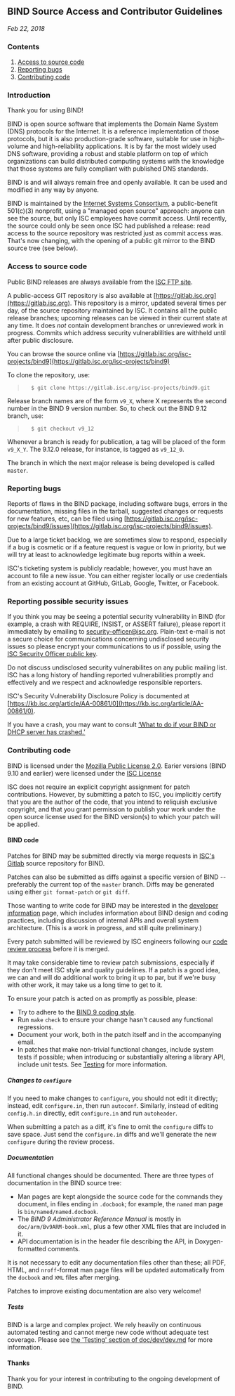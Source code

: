 <!--
 - Copyright (C) Internet Systems Consortium, Inc. ("ISC")
 -
 - This Source Code Form is subject to the terms of the Mozilla Public
 - License, v. 2.0. If a copy of the MPL was not distributed with this
 - file, You can obtain one at http://mozilla.org/MPL/2.0/.
 -
 - See the COPYRIGHT file distributed with this work for additional
 - information regarding copyright ownership.
-->
## BIND Source Access and Contributor Guidelines
*Feb 22, 2018*

### Contents

1. [Access to source code](#access)
1. [Reporting bugs](#bugs)
1. [Contributing code](#contrib)

### Introduction

Thank you for using BIND!

BIND is open source software that implements the Domain Name System (DNS)
protocols for the Internet. It is a reference implementation of those
protocols, but it is also production-grade software, suitable for use in
high-volume and high-reliability applications.  It is by far the most
widely used DNS software, providing a robust and stable platform on top of
which organizations can build distributed computing systems with the
knowledge that those systems are fully compliant with published DNS
standards.

BIND is and will always remain free and openly available.  It can be
used and modified in any way by anyone.

BIND is maintained by the [Internet Systems Consortium](https://www.isc.org),
a public-benefit 501(c)(3) nonprofit, using a "managed open source" approach:
anyone can see the source, but only ISC employees have commit access.
Until recently, the source could only be seen once ISC had published
a release: read access to the source repository was restricted just
as commit access was.  That's now changing, with the opening of a
public git mirror to the BIND source tree (see below).

### <a name="access"></a>Access to source code

Public BIND releases are always available from the
[ISC FTP site](ftp://ftp.isc.org/isc/bind9).

A public-access GIT repository is also available at
[https://gitlab.isc.org](https://gitlab.isc.org).
This repository is a mirror, updated several times per day, of the
source repository maintained by ISC.  It contains all the public release
branches; upcoming releases can be viewed in their current state at any
time.  It does *not* contain development branches or unreviewed work in
progress.  Commits which address security vulnerablilities are withheld
until after public disclosure.

You can browse the source online via
[https://gitlab.isc.org/isc-projects/bind9](https://gitlab.isc.org/isc-projects/bind9)

To clone the repository, use:

>       $ git clone https://gitlab.isc.org/isc-projects/bind9.git

Release branch names are of the form `v9_X`, where X represents the second
number in the BIND 9 version number.  So, to check out the BIND 9.12
branch, use:

>       $ git checkout v9_12

Whenever a branch is ready for publication, a tag will be placed of the
form `v9_X_Y`.  The 9.12.0 release, for instance, is tagged as `v9_12_0`.

The branch in which the next major release is being developed is called
`master`.

### <a name="bugs"></a>Reporting bugs

Reports of flaws in the BIND package, including software bugs, errors
in the documentation, missing files in the tarball, suggested changes
or requests for new features, etc, can be filed using
[https://gitlab.isc.org/isc-projects/bind9/issues](https://gitlab.isc.org/isc-projects/bind9/issues).

Due to a large ticket backlog, we are sometimes slow to respond,
especially if a bug is cosmetic or if a feature request is vague or
low in priority, but we will try at least to acknowledge legitimate
bug reports within a week.

ISC's ticketing system is publicly readable; however, you must have
an account to file a new issue. You can either register locally or
use credentials from an existing account at GitHub, GitLab, Google,
Twitter, or Facebook.

### Reporting possible security issues
If you think you may be seeing a potential security vulnerability in BIND
(for example, a crash with REQUIRE, INSIST, or ASSERT failure), please
report it immediately by emailing to security-officer@isc.org. Plain-text
e-mail is not a secure choice for communications concerning undisclosed
security issues so please encrypt your communications to us if possible,
using the [ISC Security Officer public key](https://www.isc.org/downloads/software-support-policy/openpgp-key/).

Do not discuss undisclosed security vulnerabilites on any public mailing list.
ISC has a long history of handling reported vulnerabilities promptly and
effectively and we respect and acknowledge responsible reporters.

ISC's Security Vulnerability Disclosure Policy is documented at [https://kb.isc.org/article/AA-00861/0](https://kb.isc.org/article/AA-00861/0).

If you have a crash, you may want to consult
[‘What to do if your BIND or DHCP server has crashed.’](https://kb.isc.org/article/AA-00340/89/What-to-do-if-your-BIND-or-DHCP-server-has-crashed.html)

### <a name="bugs"></a>Contributing code

BIND is licensed under the
[Mozilla Public License 2.0](http://www.isc.org/downloads/software-support-policy/isc-license/).
Earier versions (BIND 9.10 and earlier) were licensed under the [ISC License](http://www.isc.org/downloads/software-support-policy/isc-license/)

ISC does not require an explicit copyright assignment for patch
contributions.  However, by submitting a patch to ISC, you implicitly
certify that you are the author of the code, that you intend to reliquish
exclusive copyright, and that you grant permission to publish your work
under the open source license used for the BIND version(s) to which your
patch will be applied.

#### <a name="bind"></a>BIND code

Patches for BIND may be submitted directly via merge requests in
[ISC's Gitlab](https://gitlab.isc.org/isc-projects/bind9/) source
repository for BIND.

Patches can also be submitted as diffs against a specific version of
BIND -- preferably the current top of the `master` branch.  Diffs may
be generated using either `git format-patch` or `git diff`.

Those wanting to write code for BIND may be interested in the
[developer information](doc/dev/dev.md) page, which includes information
about BIND design and coding practices, including discussion of internal
APIs and overall system architecture.  (This is a work in progress, and
still quite preliminary.)

Every patch submitted will be reviewed by ISC engineers following our
[code review process](doc/dev/dev.md#reviews) before it is merged.

It may take considerable time to review patch submissions, especially if
they don't meet ISC style and quality guidelines.  If a patch is a good
idea, we can and will do additional work to bring it up to par, but if
we're busy with other work, it may take us a long time to get to it.

To ensure your patch is acted on as promptly as possible, please:

* Try to adhere to the [BIND 9 coding style](doc/dev/style.md).
* Run `make` `check` to ensure your change hasn't caused any
  functional regressions.
* Document your work, both in the patch itself and in the
  accompanying email.
* In patches that make non-trivial functional changes, include system
  tests if possible; when introducing or substantially altering a
  library API, include unit tests. See [Testing](doc/dev/dev.md#testing)
  for more information.

##### Changes to `configure`

If you need to make changes to `configure`, you should not edit it
directly; instead, edit `configure.in`, then run `autoconf`.  Similarly,
instead of editing `config.h.in` directly, edit `configure.in` and run
`autoheader`.

When submitting a patch as a diff, it's fine to omit the `configure`
diffs to save space.  Just send the `configure.in` diffs and we'll
generate the new `configure` during the review process.

##### Documentation

All functional changes should be documented. There are three types
of documentation in the BIND source tree:

* Man pages are kept alongside the source code for the commands
  they document, in files ending in `.docbook`; for example, the
  `named` man page is `bin/named/named.docbook`.
* The *BIND 9 Administrator Reference Manual* is mostly in
  `doc/arm/Bv9ARM-book.xml`, plus a few other XML files that are included
  in it.
* API documentation is in the header file describing the API, in
  Doxygen-formatted comments.

It is not necessary to edit any documentation files other than these;
all PDF, HTML, and `nroff`-format man page files will be updated
automatically from the `docbook` and `XML` files after merging.

Patches to improve existing documentation are also very welcome!

##### Tests

BIND is a large and complex project. We rely heavily on continuous
automated testing and cannot merge new code without adequate test coverage.
Please see [the 'Testing' section of doc/dev/dev.md](doc/dev/dev.md#testing)
for more information.

#### Thanks

Thank you for your interest in contributing to the ongoing development
of BIND.
